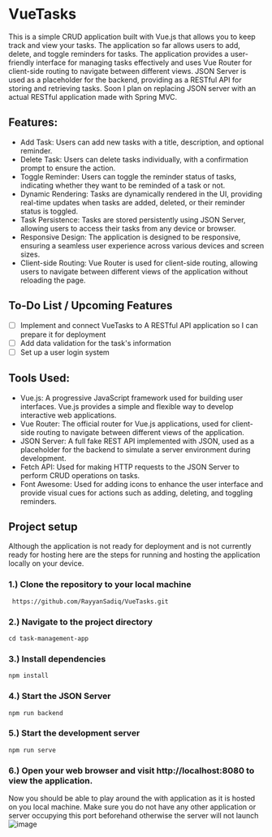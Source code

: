 # VueTasks

This is a simple CRUD application built with Vue.js that allows you to keep track and view your tasks. The application so far allows users to add, delete, and toggle reminders for tasks. The application provides a user-friendly interface for managing tasks effectively and uses Vue Router for client-side routing to navigate between different views. JSON Server is used as a placeholder for the backend, providing as a RESTful API for storing and retrieving tasks. Soon I plan on replacing JSON server with an actual RESTful application made with Spring MVC.

## Features:

- Add Task: Users can add new tasks with a title, description, and optional reminder.
- Delete Task: Users can delete tasks individually, with a confirmation prompt to ensure the action.
- Toggle Reminder: Users can toggle the reminder status of tasks, indicating whether they want to be reminded of a task or not.
- Dynamic Rendering: Tasks are dynamically rendered in the UI, providing real-time updates when tasks are added, deleted, or their reminder status is toggled.
- Task Persistence: Tasks are stored persistently using JSON Server, allowing users to access their tasks from any device or browser.
- Responsive Design: The application is designed to be responsive, ensuring a seamless user experience across various devices and screen sizes.
- Client-side Routing: Vue Router is used for client-side routing, allowing users to navigate between different views of the application without reloading the page.

## To-Do List / Upcoming Features
- [ ] Implement and connect VueTasks to A RESTful API application so I can prepare it for deployment
- [ ] Add data validation for the task's information
- [ ] Set up a user login system
 
## Tools Used:

- Vue.js: A progressive JavaScript framework used for building user interfaces. Vue.js provides a simple and flexible way to develop interactive web applications.
- Vue Router: The official router for Vue.js applications, used for client-side routing to navigate between different views of the application.
- JSON Server: A full fake REST API implemented with JSON, used as a placeholder for the backend to simulate a server environment during development.
- Fetch API: Used for making HTTP requests to the JSON Server to perform CRUD operations on tasks.
- Font Awesome: Used for adding icons to enhance the user interface and provide visual cues for actions such as adding, deleting, and toggling reminders.

## Project setup
Although the application is not ready for deployment and is not currently ready for hosting here are the steps for running and hosting the application locally on your device.

### 1.) Clone the repository to your local machine
```
 https://github.com/RayyanSadiq/VueTasks.git
```
 
### 2.) Navigate to the project directory
```
cd task-management-app
```

### 3.) Install dependencies
```
npm install
```

### 4.) Start the JSON Server
```
npm run backend
```

### 5.) Start the development server
```
npm run serve
```
### 6.) Open your web browser and visit http://localhost:8080 to view the application.
Now you should be able to play around the with application as it is hosted on you local machine. Make sure you do not have any other application or server occupying this port beforehand otherwise the server will not launch
![image](https://github.com/RayyanSadiq/VueTasks/assets/113306690/9545bd1e-a0d2-43ae-bf03-e8a96c7fc2de)

 
